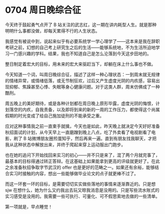 # 0704 周日晚综合征

今天终于鼓起勇气点开了 B 站关注的武志红，这一期在讲内耗型人生。就是那种明明什么事都没做，却每天累得不行的人生状态。

我感觉有被说中到，说起来似乎有必要系统学一学心理学了——这本来是我在辞职考研之前，幻想的自己考上研究生之后的生活——能够系统地，不为生活所迫地学习一门感兴趣的学科。结果，我也不知道自己是怎么沦落到今天这步田地的。

整日制定着宏大的目标，用未来的宏大来驱赶当下，却躺在床上什么事也不做。

今天知道一个词，叫周日晚综合征，描述了这样一种心理状态：一到周末就无规律的情绪异常，或情绪低落，或无节制狂欢，过后又产生虚度光阴的内疚感，容易出现抑郁、焦躁甚至心悸、失眠等身心健康问题。对于这类人群，周末仿佛成了一种酷刑。

周五晚上的美好期待，或是各种计划都在周日晚上原形毕露，虚度光阴的悔恨，计划落空的内疚，自我责备，以及即将到来的新的一周的工作压力，都使得这个尚属假期的时光变成了给自己施加徒刑的不能承受之重。

应对这种事情我之前一直束手就擒，今天也是如此，昨天晚上就决定今天好好准备秋招面试的计划，从今天早上一直磨蹭到晚上八点，吃了外卖看了电视剧看了电影，刷了 B 站微博朋友圈煎蛋知乎，然后再来一遍。直到有朋友找我聊天，才把我从这种状态中解放出来，并终于爬起来穿上运动服出门跑步。

也在她的追问下开始找回来实习的初心——并不只是来了，混了两个月就完事了，最基本的目标得通过转正答辩。在这基础上如果能拿到更高的评级就更好了。在此之余准备秋招争取字节武汉的 offer 也是更好的范畴之一。如果还有余裕，能够结合实习时接触的内容，想出一些能够做毕业论文的点子就更棒不过了。

而这一环套一环的目标，是需要切切实实做些落地的事情来逐渐靠近的。只是想 sjw 在想什么，她为什么又约我出去玩又晾我消息是没用的。只是写些流水账式的实习感受是没用的。我需要一些可执行、可量化、可不假思索地去做的一些清单。

第一项就是，早点睡觉！
